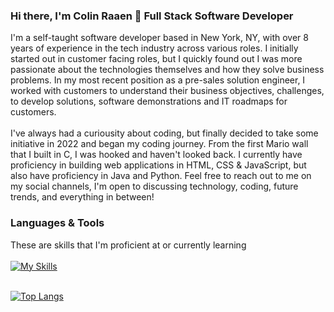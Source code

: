 ### Hi there, I'm Colin Raaen 👋 Full Stack Software Developer

I'm a self-taught software developer based in New York, NY, with over 8 years of experience in the tech industry across various roles.  I initially started out in customer facing roles, but I quickly found out I was more passionate about the technologies themselves and how they solve business problems.  In my most recent position as a pre-sales solution engineer, I worked with customers to understand their business objectives, challenges, to develop solutions, software demonstrations and IT roadmaps for customers.  
<br>
I've always had a curiousity about coding, but finally decided to take some initiative in 2022 and began my coding journey.  From the first Mario wall that I built in C, I was hooked and haven't looked back.  I currently have proficiency in building web applications in HTML, CSS & JavaScript, but also have proficiency in Java and Python. Feel free to reach out to me on my social channels, I'm open to discussing technology, coding, future trends, and everything in between!
<br>

### Languages & Tools
These are skills that I'm proficient at or currently learning 
<br><br>
[![My Skills](https://skillicons.dev/icons?i=java,javascript,py,c,html,css,sqlite,flask,jquery,vscode,idea,git)](https://skillicons.dev)
<br><br>

[![Top Langs](https://github-readme-stats.vercel.app/api/top-langs/?username=craaen10&layout=compact&theme=dark)](https://github.com/craaen10/github-readme-stats)
